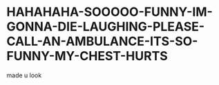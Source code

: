 # HAHAHAHA-SOOOOO-FUNNY-IM-GONNA-DIE-LAUGHING-PLEASE-CALL-AN-AMBULANCE-ITS-SO-FUNNY-MY-CHEST-HURTS
made u look

